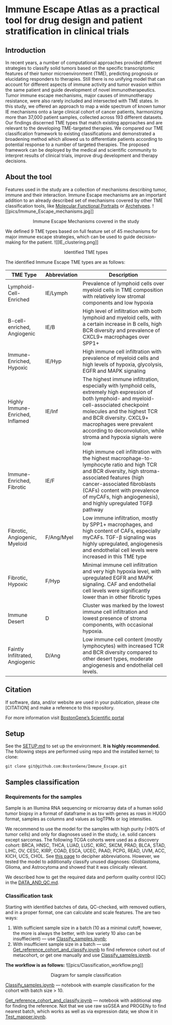 # Immune Escape Atlas as a practical tool for drug design and patient stratification in clinical trials

## Introduction

In recent years, a number of computational approaches provided different strategies to classify solid tumors based on the specific transcriptomic features of their tumor microenvironment (TME), predicting prognosis or elucidating responders to therapies. Still there is no unifying model that can account for different aspects of immune activity and tumor evasion within the same patient and guide development of novel immunotherapeutics. Tumor immune escape mechanisms, major causes of immunotherapy resistance, were also rarely included and intersected with TME states. In this study, we offered an approach to map a wide spectrum of known tumor IE mechanisms onto a large clinical cohort of cancer patients, harmonizing more than 37,000 patient samples, collected across 193 different datasets. Our findings discerned TME types that match existing approaches and are relevant to the developing TME-targeted therapies. We compared our TME classification framework to existing classifications and demonstrated a broadening method which allowed us to differentiate patients according to potential response to a number of targeted therapies. The proposed framework can be deployed by the medical and scientific community to interpret results of clinical trials, improve drug development and therapy decisions. 

## About the tool

Features used in the study are a collection of mechanisms describing tumor, immune and their interaction. Immune Escape mechanisms are an important addition to an already described set of mechanisms covered by other TME classification tools, like  [Molecular Functional Portraits](https://pubmed.ncbi.nlm.nih.gov/34019806/) or [Archetypes](https://pubmed.ncbi.nlm.nih.gov/34963056/).
![[pics/Immune_Escape_mechanisms.jpg]]
<p align="center">Immune Escape Mechanisms covered in the study</p>
We defined 9 TME types based on full feature set of 45 mechanisms for major immune escape strategies, which can be used to guide decision-making for the patient.
![[IE_clustering.png]]
<p align="center">Identified TME types</p>
The identified Immune Escape TME types are as follows:

| TME Type                         | Abbreviation | Description                                                                                                                                                                                                                                                                                                  |
| -------------------------------- | ------------ | ------------------------------------------------------------------------------------------------------------------------------------------------------------------------------------------------------------------------------------------------------------------------------------------------------------ |
| Lymphoid-Cell-Enriched           | IE/Lymph     | Prevalence of lymphoid cells over myeloid cells in TME composition with relatively low stromal components and low hypoxia                                                                                                                                                                                    |
| B-cell-enriched, Angiogenic      | IE/B         | High level of infiltration with both lymphoid and myeloid cells, with a certain increase in B cells, high BCR diversity and prevalence of CXCL9+ macrophages over SPP1+                                                                                                                                      |
| Immune-Enriched, Hypoxic         | IE/Hyp       | High immune cell infiltration with prevalence of myeloid cells and high levels of hypoxia, glycolysis, EGFR and MAPK signaling                                                                                                                                                                               |
| Highly Immune-Enriched, Inflamed | IE/Inf       | The highest immune infiltration, especially with lymphoid cells, extremely high expression of both lymphoid- and myeloid-cell-associated checkpoint molecules and the highest TCR and BCR diversity. CXCL9+ macrophages were prevalent according to deconvolution, while stroma and hypoxia signals were low |
| Immune-Enriched, Fibrotic        | IE/F         | High immune cell infiltration with the highest macrophage-to-lymphocyte ratio and high TCR and BCR diversity, high stroma-associated features (high cancer-associated fibroblasts (CAFs) content with prevalence of myCAFs, high angiogenesis), and highly upregulated TGFβ pathway                          |
| Fibrotic, Angiogenic, Myeloid    | F/Ang/Myel   | Low immune infiltration, mostly by SPP1+ macrophages, and high content of CAFs, especially myCAFs. TGF-β signaling was highly upregulated, angiogenesis and endothelial cell levels were increased in this TME type                                                                                          |
| Fibrotic, Hypoxic                | F/Hyp        | Minimal immune cell infiltration and very high hypoxia level, with upregulated EGFR and MAPK signaling. CAF and endothelial cell levels were significantly lower than in other fibrotic types                                                                                                                |
| Immune Desert                    | D            | Cluster was marked by the lowest immune cell infiltration and lowest presence of stroma components, with occasional hypoxia.                                                                                                                                                                                 |
| Faintly Infiltrated, Angiogenic  | D/Ang        | Low immune cell content (mostly lymphocytes) with increased TCR and BCR diversity compared to other desert types, moderate angiogenesis and endothelial cell levels.                                                                                                                                         |

## Citation
If software, data, and/or website are used in your publication, please cite [CITATION] and make a reference to this repository.

For more information visit [BostonGene’s Scientific portal](https://science.bostongene.com/tumor-portrait/)
## Setup
See the [SETUP.md](SETUP.md) to set up the environment. **It is highly recommended.** The following steps are performed using repo and the installed kernel; to clone:

    git clone git@github.com:BostonGene/Immune_Escape.git

## Samples classification

### Requirements for the samples
Sample is an Illumina RNA sequencing or microarray data of a human solid tumor biopsy in a format of dataframe in as tsv with genes as rows in HUGO format, samples as columns and values as logTPMs or log intensities. 

We recommend to use the model for the samples with high purity (>80% of tumor cells) and only for diagnoses used in the study, i.e. solid cancers except sarcomas. The following TCGA cohorts were used as a discovery cohort: BRCA, HNSC, THCA, LUAD, LUSC, KIRC, SKCM, PRAD, BLCA, STAD, LIHC, OV, CESC, KIRP, COAD, ESCA, UCEC, PAAD, PCPG, READ, UVM, ACC, KICH, UCS, CHOL. See [this page](https://gdc.cancer.gov/resources-tcga-users/tcga-code-tables/tcga-study-abbreviations) to decipher abbreviations. However, we tested the model to additionally classify unused diagnoses: Glioblastoma, Glioma, and Astrocytoma and showed that it was clinically relevant. 

We described how to get the required data and perform quality control (QC) in the [DATA_AND_QC.md](DATA_AND_QC.md).
### Classification task

Starting with identified batches of data, QC-checked, with removed outliers, and in a proper format, one can calculate and scale features. The are two ways: 
1) With sufficient sample size in a batch (10 as a minimal cutoff, however, the more is always the better, with low variety 10 also can be insuffiecient) — use [Classify_samples.ipynb](Classify_samples.ipynb);
2) With insufficient sample size in a batch — use [Get_reference_cohort_and_classify.ipynb](Get_reference_cohort_and_classify.ipynb) to find reference cohort out of metacohort, or get one manually and use [Classify_samples.ipynb](Classify_samples.ipynb).

**The workflow is as follows:**
![[pics/Classification_workflow.png]]
<p align="center">Diagram for sample classification</p>

[Classify_samples.ipynb](Classify_samples.ipynb) — notebook with example classification for the cohort with batch size > 10.

[Get_reference_cohort_and_classify.ipynb](Get_reference_cohort_and_classify.ipynb) — notebook with additional step for finding the reference. Not that we use raw ssGSEA and PROGENy to find nearest batch, which works as well as via expression data; we show it in [Test_mapper.ipynb](Test_mapper.ipynb).
